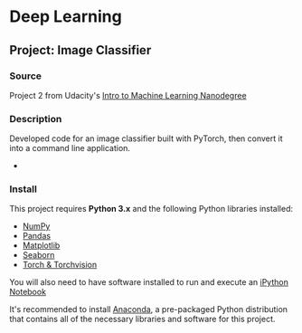 # Deep Learning

## Project: Image Classifier 

### Source

Project 2 from Udacity's [Intro to Machine Learning Nanodegree](https://www.udacity.com/course/intro-to-machine-learning-nanodegree--nd229)

### Description

Developed code for an image classifier built with PyTorch, then convert it into a command line application.

- 

### Install

This project requires **Python 3.x** and the following Python libraries installed:

- [NumPy](http://www.numpy.org/)
- [Pandas](http://pandas.pydata.org)
- [Matplotlib](http://matplotlib.org/)
- [Seaborn](https://seaborn.pydata.org)
- [Torch & Torchvision](https://pytorch.org)

You will also need to have software installed to run and execute an [iPython Notebook](https://jupyter.org)

It's recommended to install [Anaconda](https://www.anaconda.com), a pre-packaged Python distribution that contains all of the necessary libraries and software for this project. 
